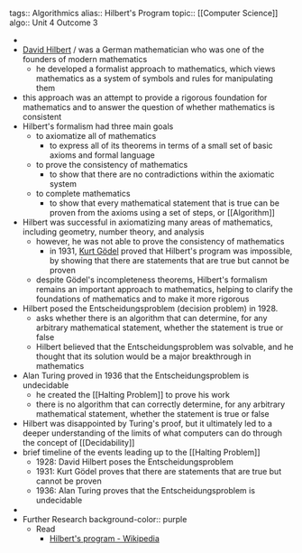 tags:: Algorithmics
alias:: Hilbert's Program
topic:: [[Computer Science]]
algo:: Unit 4 Outcome 3

-
- [David Hilbert](https://en.wikipedia.org/wiki/David_Hilbert) / was a German mathematician who was one of the founders of modern mathematics
	- he developed a formalist approach to mathematics, which views mathematics as a system of symbols and rules for manipulating them
- this approach was an attempt to provide a rigorous foundation for mathematics and to answer the question of whether mathematics is consistent
- Hilbert's formalism had three main goals
	- to axiomatize all of mathematics
		- to express all of its theorems in terms of a small set of basic axioms and formal language
	- to prove the consistency of mathematics
		- to show that there are no contradictions within the axiomatic system
	- to complete mathematics
		- to show that every mathematical statement that is true can be proven from the axioms using a set of steps, or [[Algorithm]]
- Hilbert was successful in axiomatizing many areas of mathematics, including geometry, number theory, and analysis
	- however, he was not able to prove the consistency of mathematics
		- in 1931, [Kurt Gödel](https://en.wikipedia.org/wiki/Kurt_G%C3%B6del) proved that Hilbert's program was impossible, by showing that there are statements that are true but cannot be proven
	- despite Gödel's incompleteness theorems, Hilbert's formalism remains an important approach to mathematics, helping to clarify the foundations of mathematics and to make it more rigorous
- Hilbert posed the Entscheidungsproblem (decision problem) in 1928.
	- asks whether there is an algorithm that can determine, for any arbitrary mathematical statement, whether the statement is true or false
	- Hilbert believed that the Entscheidungsproblem was solvable, and he thought that its solution would be a major breakthrough in mathematics
- Alan Turing proved in 1936 that the Entscheidungsproblem is undecidable
	- he created the [[Halting Problem]] to prove his work
	- there is no algorithm that can correctly determine, for any arbitrary mathematical statement, whether the statement is true or false
- Hilbert was disappointed by Turing's proof, but it ultimately led to a deeper understanding of the limits of what computers can do through the concept of [[Decidability]]
- brief timeline of the events leading up to the [[Halting Problem]]
	- 1928: David Hilbert poses the Entscheidungsproblem
	- 1931: Kurt Gödel proves that there are statements that are true but cannot be proven
	- 1936: Alan Turing proves that the Entscheidungsproblem is undecidable
-
- Further Research
  background-color:: purple
	- Read
		- [Hilbert's program - Wikipedia](https://en.wikipedia.org/wiki/Hilbert%27s_program)